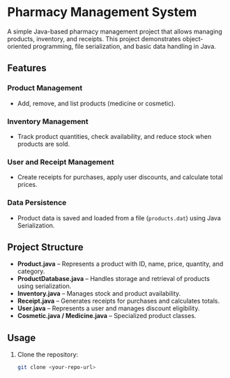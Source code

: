 # Pharmacy Management System

A simple Java-based pharmacy management project that allows managing products, inventory, and receipts. This project demonstrates object-oriented programming, file serialization, and basic data handling in Java.

## Features

### Product Management
- Add, remove, and list products (medicine or cosmetic).

### Inventory Management
- Track product quantities, check availability, and reduce stock when products are sold.

### User and Receipt Management
- Create receipts for purchases, apply user discounts, and calculate total prices.

### Data Persistence
- Product data is saved and loaded from a file (`products.dat`) using Java Serialization.

## Project Structure

- **Product.java** – Represents a product with ID, name, price, quantity, and category.  
- **ProductDatabase.java** – Handles storage and retrieval of products using serialization.  
- **Inventory.java** – Manages stock and product availability.  
- **Receipt.java** – Generates receipts for purchases and calculates totals.  
- **User.java** – Represents a user and manages discount eligibility.  
- **Cosmetic.java / Medicine.java** – Specialized product classes.  

## Usage

1. Clone the repository:
   ```bash
   git clone <your-repo-url>

